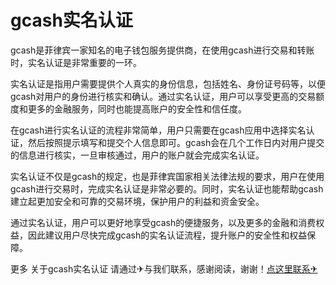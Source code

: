 # gcash实名认证

gcash是菲律宾一家知名的电子钱包服务提供商，在使用gcash进行交易和转账时，实名认证是非常重要的一环。

实名认证是指用户需要提供个人真实的身份信息，包括姓名、身份证号码等，以便gcash对用户的身份进行核实和确认。通过实名认证，用户可以享受更高的交易额度和更多的金融服务，同时也能提高账户的安全性和信任度。

在gcash进行实名认证的流程非常简单，用户只需要在gcash应用中选择实名认证，然后按照提示填写和提交个人信息即可。gcash会在几个工作日内对用户提交的信息进行核实，一旦审核通过，用户的账户就会完成实名认证。

实名认证不仅是gcash的规定，也是菲律宾国家相关法律法规的要求，用户在使用gcash进行交易时，完成实名认证是非常必要的。同时，实名认证也能帮助gcash建立起更加安全和可靠的交易环境，保护用户的利益和资金安全。

通过实名认证，用户可以更好地享受gcash的便捷服务，以及更多的金融和消费权益，因此建议用户尽快完成gcash的实名认证流程，提升账户的安全性和权益保障。

更多 关于gcash实名认证 请通过✈与我们联系，感谢阅读，谢谢！[点这里联系✈](https://gg.k02.cc)